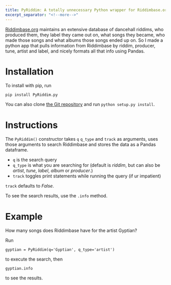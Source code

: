 ```yaml
---
title: PyRiddim: A totally unnecessary Python wrapper for Riddimbase.org.
excerpt_separator: "<!--more-->"
---
```

[Riddimbase.org](http://www.riddimbase.org/riddimbase.php) maintains an extensive database of dancehall riddims, who produced them, they label they came out on, what songs they became, who made those songs and what albums those songs ended up on. So I made a python app that pulls information from Riddimbase by riddim, producer, tune, artist and label, and nicely formats all that info using Pandas.

# Installation
To install with pip, run

`pip install PyRiddim.py`

You can also clone [the Git repository](https://github.com/afriedman412/PyRiddim) and run `python setup.py install`.

# Instructions
The `PyRiddim()` constructor takes `q` `q_type` and `track` as arguments, uses those arguments to search Riddimbase and stores the data as a Pandas dataframe.

- `q` is the search query
- `q_type` is what you are searching for (default is *riddim*, but can also be *artist*, *tune*, *label*, *album* or *producer*.)
- `track` toggles print statements while running the query (if ur impatient)

`track` defaults to *False*.

To see the search results, use the `.info` method.

# Example
How many songs does Riddimbase have for the artist Gyptian?

Run

`gyptian = PyRiddim(q='Gyptian', q_type='artist')`

to execute the search, then

`gyptian.info`

to see the results.